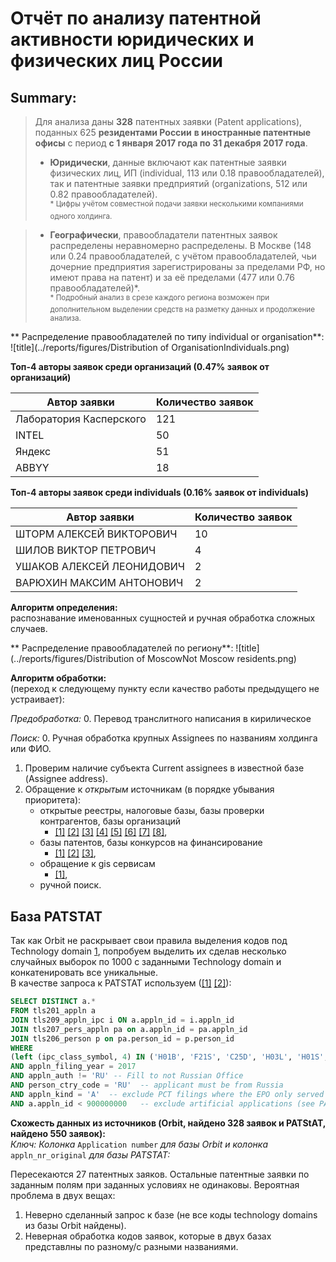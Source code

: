
# Отчёт по анализу патентной активности юридических и физических лиц России

## Summary:

> Для анализа даны **$328$** патентных заявки (Patent applications), поданных $625$ **резидентами России** **в иностранные патентные офисы** с период **с $1$ января $2017$ года по $31$ декабря $2017$ года**. 
> - **Юридически**, данные включают как патентные заявки физических лиц, ИП (individual, $113$ или $0.18$ правообладателей), так и патентные заявки предприятий (organizations, $512$ или $0.82$ правообладателей).  
> <sup>* Цифры учётом совместной подачи заявки несколькими компаниями одного холдинга.</sup>

> - **Географически**, правообладатели патентных заявок распределены неравномерно распределены. В Москве ($148$ или $0.24$ правообладателей, с учётом правообладателей, чьи дочерние предприятия зарегистрированы за пределами РФ, но имеют права на патент) и за её пределами ($477$ или $0.76$ правообладателей)\*.  
> <sup>* Подробный анализ в срезе каждого региона возможен при дополнительном выделении средств на разметку данных и продолжение анализа.</sup>

** Распределение правообладателей по типу individual or organisation**:
![title](../reports/figures/Distribution of OrganisationIndividuals.png)

**Топ-4 авторы заявок среди организаций ($0.47\%$ заявок от организаций)**

| Автор заявки                                  | Количество заявок |
|----------------------------------------------------------------|---------------------|
| Лаборатория Касперского                                        | 121                 |
| INTEL                                                          | 50                  |
| Яндекс                                                         | 51                  |
| ABBYY                                                          | 18                  |

**Топ-4 авторы заявок среди individuals ($0.16\%$ заявок от individuals)**

| Автор заявки           | Количество заявок |
|---------------------------|-------------------|
| ШТОРМ АЛЕКСЕЙ ВИКТОРОВИЧ  | 10                |
| ШИЛОВ ВИКТОР ПЕТРОВИЧ     | 4                 |
| УШАКОВ АЛЕКСЕЙ ЛЕОНИДОВИЧ | 2                 |
| ВАРЮХИН МАКСИМ АНТОНОВИЧ  | 2                 |

**Алгоритм определения:**  
распознавание именованных сущностей и ручная обработка сложных случаев.

** Распределение правообладателей по региону**:
![title](../reports/figures/Distribution of MoscowNot Moscow residents.png)

**Алгоритм обработки:**  
(переход к следующему пункту если качество работы предыдущего не устраивает):  

_Предобработка:_
0. Перевод транслитного написания в кирилическое  

_Поиск:_
0. Ручная обработка крупных Assignees по названиям холдинга или ФИО.
1. Проверим наличие субъекта Current assignees в известной базе (Assignee address).
2. Обращение к _открытым_ источникам (в порядке убывания приоритета): 
    * открытые реестры, налоговые базы, базы проверки контрагентов, базы организаций 
        - [\[1\]](https://egrul.nalog.ru/index.html) 
        [\[2\]](http://zakupki.gov.ru/epz/organization/quicksearch/search.html?searchString=%D0%9A%D0%B0%D1%81%D0%BF%D0%B5%D1%80%D1%81%D0%BA%D0%BE%D0%B3%D0%BE&morphology=on&pageNumber=1&sortDirection=true&recordsPerPage=_10&sortBy=PO_NAZVANIYU&fz94=on&fz223=on&regionDeleted=false) 
        [\[3\]](http://online.igk-group.ru/ru/home?name=%D0%90%D0%9E+%22+%D0%9B%D0%90%D0%91%D0%9E%D0%A0%D0%90%D0%A2%D0%9E%D0%A0%D0%98%D0%AF+%D0%9A%D0%90%D0%A1%D0%9F%D0%95%D0%A0%D0%A1%D0%9A%D0%9E%D0%93%D0%9E&ogrn=&inn=) 
        [\[4\]](https://www.list-org.com/) 
        [\[5\]](https://www.kartoteka.ru/) 
        [\[6\]](https://zachestnyibiznes.ru/) 
        [\[7\]](https://sbis.ru/) 
        [\[8\]](https://nalog.io/), 
    * базы патентов, базы конкурсов на финансирование 
        - [\[1\]](http://www.findpatent.ru/) 
        [\[2\]](https://patentdb.ru/) [\[3\]](https://4science.ru/), 
    * обращение к gis сервисам 
        - [\[1\]](https://2gis.ru/), 
    * ручной поиск.

## База PATSTAT

Так как Orbit не раскрывает свои правила выделения кодов под Technology domain [1](https://static.orbit.com/orbit/help/1.9.8/en/index.html#!Documents/technologydomain.htm), попробуем выделить их сделав несколько случайных выборок по 1000 с заданными Technology domain и конкатенировать все уникальные.  
В качестве запроса к PATSTAT используем ([\[1\]](https://forums.epo.org/coding-with-boolean-operators-for-ipc-codes-5542) [\[2\]](https://forums.epo.org/count-patent-based-on-assignee-country-7832)):
```SQL
SELECT DISTINCT a.*
FROM tls201_appln a
JOIN tls209_appln_ipc i ON a.appln_id = i.appln_id
JOIN tls207_pers_appln pa on a.appln_id = pa.appln_id
JOIN tls206_person p on pa.person_id = p.person_id
WHERE
(left (ipc_class_symbol, 4) IN ('H01B', 'F21S', 'C25D', 'H03L', 'H01S', 'H03G', 'F41H', 'H01G', 'G03B', 'E05B', 'B61B', 'B63G', 'H04B', 'G09C', 'B62D', 'B63C', 'H02S', 'F02B', 'H04R', 'G10K', 'G01T', 'G09B', 'G01C', 'G01D', 'F41F', 'A01G', 'H03F', 'E21B', 'F41G', 'B82B', 'G06T', 'C09D', 'H02J', 'G06F', 'C04B', 'G21H', 'B64C', 'H02B', 'E21F', 'H01R', 'H04M', 'B60Q', 'G01F', 'B60V', 'A61L', 'F42C', 'G11C', 'G08G', 'G01N', 'C08J', 'H03H', 'A01K', 'B29C', 'B23K', 'B64G', 'B60R', 'B64F', 'B82Y', 'B66B', 'G06E', 'G08B', 'A61P', 'G05B', 'C08L', 'F25B', 'E03C', 'B62B', 'G02F', 'B23H', 'B22F', 'A61B', 'C23C', 'B44F', 'C07F', 'F21V', 'B64B', 'A47F', 'F16G', 'A61K', 'H04W', 'G01W', 'H01L', 'C12Q', 'H04H', 'G08C', 'C30B', 'B60L', 'B61L', 'F25D', 'G01K', 'G07C', 'H01C', 'E04H', 'G06G', 'H04K', 'C01B', 'G21F', 'H04L', 'G05F', 'G02B', 'B60P', 'G03F', 'C22B', 'F28D', 'B61D', 'C05B', 'H02K', 'G10L', 'H02M', 'F16B', 'G12B', 'F24S', 'B25B', 'G01B', 'B65B', 'G05D', 'C22C', 'C07D', 'C03B', 'G01V', 'H03M', 'G07F', 'H01J', 'G01J', 'H03D', 'A61F', 'H01F', 'G06Q', 'H04Q', 'G06C', 'H03B', 'B65H', 'B23Q', 'E04G', 'G07B', 'B64D', 'G06K', 'G01H', 'F41A', 'C12N', 'F28F', 'B81B', 'H01P', 'H03C', 'E04D', 'A61C', 'G01M', 'B41M', 'H05B', 'G02C', 'F42B', 'H05K', 'H01Q', 'B33Y', 'G09G', 'H04N', 'G11B', 'G01R', 'C01F', 'H03K', 'G01L', 'G09F', 'A45C', 'H04J', 'G01S', 'G06N', 'H02H', 'B42D', 'G07D', 'C09K', 'H02N'))
AND appln_filing_year = 2017
AND appln_auth != 'RU' -- Fill to not Russian Office
AND person_ctry_code = 'RU'  -- applicant must be from Russia
AND appln_kind = 'A'  -- exclude PCT filings where the EPO only served as the Receiving Office
AND a.appln_id < 900000000   -- exclude artificial applications (see PATSTAT Data Catalog for details)
```

**Cхожесть данных из источников (Orbit, найдено 328 заявок и PATStAT, найдено 550 заявок):**    
_Ключ: Колонка_ ```Application number``` _для базы Orbit и колонка_ ```appln_nr_original``` _для базы PATSTAT:_

Пересекаются $27$ патентных заяков. Остальные патентные заявки по заданным полям при заданных условиях не одинаковы. Вероятная проблема в двух вещах: 
1. Неверно сделанный запрос к базе (не все коды technology domains из базы Orbit найдены).
2. Неверная обработка кодов заявок, которые в двух базах представлны по разному/с разными названиями.
